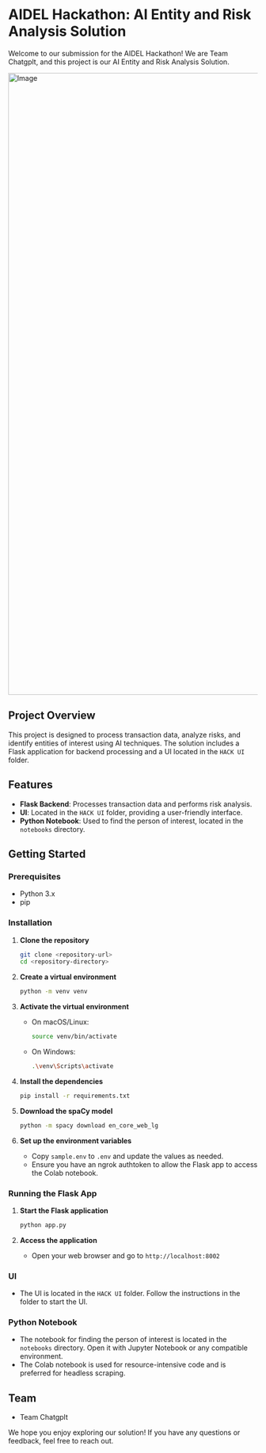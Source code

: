 # AIDEL Hackathon: AI Entity and Risk Analysis Solution

Welcome to our submission for the AIDEL Hackathon! We are Team Chatgplt, and this project is our AI Entity and Risk Analysis Solution.

<img width="1256" alt="Image" src="https://github.com/user-attachments/assets/8b503ae0-bf94-4cc0-bd26-94089e1fc318" />

## Project Overview

This project is designed to process transaction data, analyze risks, and identify entities of interest using AI techniques. The solution includes a Flask application for backend processing and a UI located in the `HACK UI` folder.

## Features

- **Flask Backend**: Processes transaction data and performs risk analysis.
- **UI**: Located in the `HACK UI` folder, providing a user-friendly interface.
- **Python Notebook**: Used to find the person of interest, located in the `notebooks` directory.

## Getting Started

### Prerequisites

- Python 3.x
- pip

### Installation

1. **Clone the repository**
   ```bash
   git clone <repository-url>
   cd <repository-directory>
   ```

2. **Create a virtual environment**
   ```bash
   python -m venv venv
   ```

3. **Activate the virtual environment**
   - On macOS/Linux:
     ```bash
     source venv/bin/activate
     ```
   - On Windows:
     ```bash
     .\venv\Scripts\activate
     ```

4. **Install the dependencies**
   ```bash
   pip install -r requirements.txt
   ```

5. **Download the spaCy model**
   ```bash
   python -m spacy download en_core_web_lg
   ```

6. **Set up the environment variables**
   - Copy `sample.env` to `.env` and update the values as needed.
   - Ensure you have an ngrok authtoken to allow the Flask app to access the Colab notebook.

### Running the Flask App

1. **Start the Flask application**
   ```bash
   python app.py
   ```

2. **Access the application**
   - Open your web browser and go to `http://localhost:8002`

### UI

- The UI is located in the `HACK UI` folder. Follow the instructions in the folder to start the UI.

### Python Notebook

- The notebook for finding the person of interest is located in the `notebooks` directory. Open it with Jupyter Notebook or any compatible environment.
- The Colab notebook is used for resource-intensive code and is preferred for headless scraping.

## Team

- Team Chatgplt

We hope you enjoy exploring our solution! If you have any questions or feedback, feel free to reach out. 
